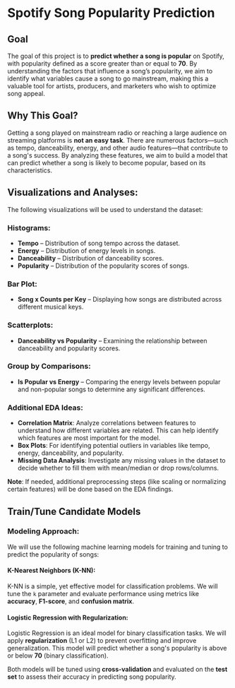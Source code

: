 # **Spotify Song Popularity Prediction**

## **Goal**
The goal of this project is to **predict whether a song is popular** on Spotify, with popularity defined as a score greater than or equal to **70**. By understanding the factors that influence a song’s popularity, we aim to identify what variables cause a song to go mainstream, making this a valuable tool for artists, producers, and marketers who wish to optimize song appeal.

## **Why This Goal?**
Getting a song played on mainstream radio or reaching a large audience on streaming platforms is **not an easy task**. There are numerous factors—such as tempo, danceability, energy, and other audio features—that contribute to a song's success. By analyzing these features, we aim to build a model that can predict whether a song is likely to become popular, based on its characteristics.

## **Visualizations and Analyses:**
The following visualizations will be used to understand the dataset:

### **Histograms:**
- **Tempo** – Distribution of song tempo across the dataset.
- **Energy** – Distribution of energy levels in songs.
- **Danceability** – Distribution of danceability scores.
- **Popularity** – Distribution of the popularity scores of songs.

### **Bar Plot:**
- **Song x Counts per Key** – Displaying how songs are distributed across different musical keys.

### **Scatterplots:**
- **Danceability vs Popularity** – Examining the relationship between danceability and popularity scores.

### **Group by Comparisons:**
- **Is Popular vs Energy** – Comparing the energy levels between popular and non-popular songs to determine any significant differences.

### **Additional EDA Ideas:**
- **Correlation Matrix**: Analyze correlations between features to understand how different variables are related. This can help identify which features are most important for the model.
- **Box Plots**: For identifying potential outliers in variables like tempo, energy, danceability, and popularity.
- **Missing Data Analysis**: Investigate any missing values in the dataset to decide whether to fill them with mean/median or drop rows/columns.

**Note**: If needed, additional preprocessing steps (like scaling or normalizing certain features) will be done based on the EDA findings.

## **Train/Tune Candidate Models**

### **Modeling Approach:**
We will use the following machine learning models for training and tuning to predict the popularity of songs:

#### **K-Nearest Neighbors (K-NN):**
K-NN is a simple, yet effective model for classification problems. We will tune the `k` parameter and evaluate performance using metrics like **accuracy**, **F1-score**, and **confusion matrix**.

#### **Logistic Regression with Regularization:**
Logistic Regression is an ideal model for binary classification tasks. We will apply **regularization** (L1 or L2) to prevent overfitting and improve generalization. This model will predict whether a song's popularity is above or below **70** (binary classification).

Both models will be tuned using **cross-validation** and evaluated on the **test set** to assess their accuracy in predicting song popularity.
